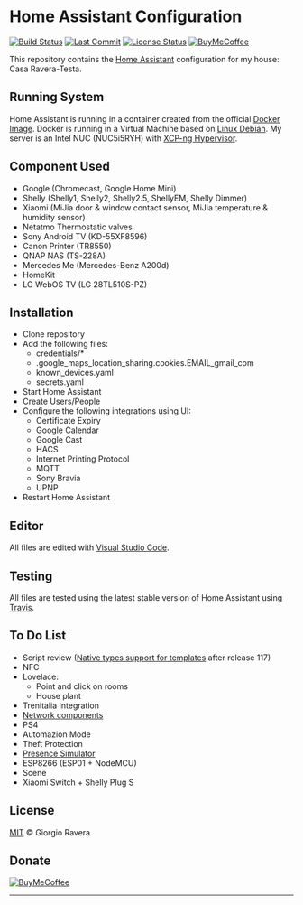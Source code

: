 # Home Assistant Configuration 
[![Build Status][build-status-img]][build-status-url]
[![Last Commit][last-commit-img]][last-commit-url]
[![License Status][license-img]][license-url]
[![BuyMeCoffee][buymecoffee-img]][buymecoffee-url]

This repository contains the [Home Assistant](https://www.home-assistant.io/) configuration for my house: Casa Ravera-Testa.

## Running System
Home Assistant is running in a container created from the official [Docker Image](https://hub.docker.com/r/homeassistant/home-assistant).
Docker is running in a Virtual Machine based on [Linux Debian](https://www.debian.org/).
My server is an Intel NUC (NUC5i5RYH) with [XCP-ng Hypervisor](https://xcp-ng.org/).

## Component Used
* Google (Chromecast, Google Home Mini)
* Shelly (Shelly1, Shelly2, Shelly2.5, ShellyEM, Shelly Dimmer)
* Xiaomi (MiJia door & window contact sensor, MiJia temperature & humidity sensor)
* Netatmo Thermostatic valves
* Sony Android TV (KD-55XF8596)
* Canon Printer (TR8550)
* QNAP NAS (TS-228A)
* Mercedes Me (Mercedes-Benz A200d)
* HomeKit
* LG WebOS TV (LG 28TL510S-PZ)

## Installation
* Clone repository
* Add the following files:
  * credentials/*
  * .google_maps_location_sharing.cookies.EMAIL_gmail_com
  * known_devices.yaml
  * secrets.yaml
* Start Home Assistant
* Create Users/People
* Configure the following integrations using UI:
  * Certificate Expiry
  * Google Calendar
  * Google Cast
  * HACS
  * Internet Printing Protocol 
  * MQTT
  * Sony Bravia
  * UPNP
* Restart Home Assistant

## Editor
All files are edited with [Visual Studio Code](https://code.visualstudio.com/).

## Testing
All files are tested using the latest stable version of Home Assistant using [Travis](https://travis-ci.com/github/xraver/homeassistant).

## To Do List
* Script review ([Native types support for templates](https://www.home-assistant.io/blog/2020/10/28/release-117/#native-types-support-for-templates-beta) after release 117)
* NFC
* Lovelace:
   - Point and click on rooms
   - House plant
* Trenitalia Integration
* [Network components](https://community.home-assistant.io/t/need-help-with-sensor-icon-color-based-on-state/49292)
* PS4
* Automazion Mode
* Theft Protection
* [Presence Simulator](https://indomus.it/progetti/simulare-automaticamente-la-presenza-in-casa-tramite-la-domotica-home-assistant/)
* ESP8266 (ESP01 + NodeMCU)
* Scene
* Xiaomi Switch + Shelly Plug S

## License
[MIT](http://opensource.org/licenses/MIT) © Giorgio Ravera

## Donate
[![BuyMeCoffee][buymecoffee-button]][buymecoffee-url]

---

[build-status-img]: https://api.travis-ci.org/xraver/homeassistant.svg?branch=master
[build-status-url]: https://travis-ci.org/github/xraver/homeassistant
[license-img]: https://img.shields.io/github/license/xraver/homeassistant
[license-url]: LICENSE
[releases-img]: https://img.shields.io/github/v/release/xraver/homeassistant
[releases-url]: https://github.com/xraver/homeassistant/releases
[last-commit-img]: https://img.shields.io/github/last-commit/xraver/homeassistant
[last-commit-url]: https://github.com/xraver/homeassistant/commits/master
[buymecoffee-img]: https://img.shields.io/badge/buy%20me%20a%20coffee-donate-yellow.svg
[buymecoffee-button]: https://www.buymeacoffee.com/assets/img/guidelines/download-assets-sm-2.svg
[buymecoffee-url]: https://www.buymeacoffee.com/raverag
